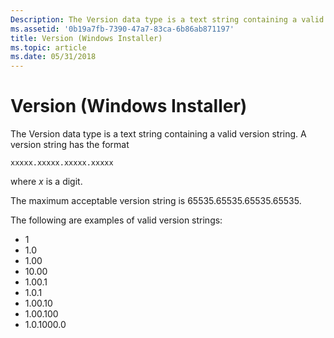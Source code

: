 ```yaml
---
Description: The Version data type is a text string containing a valid version string.
ms.assetid: '0b19a7fb-7390-47a7-83ca-6b86ab871197'
title: Version (Windows Installer)
ms.topic: article
ms.date: 05/31/2018
---
```


# Version (Windows Installer)

The Version data type is a text string containing a valid version string. A version string has the format

``` syntax
xxxxx.xxxxx.xxxxx.xxxxx
```

where *x* is a digit.

The maximum acceptable version string is 65535.65535.65535.65535.

The following are examples of valid version strings:

-   1
-   1.0
-   1.00
-   10.00
-   1.00.1
-   1.0.1
-   1.00.10
-   1.00.100
-   1.0.1000.0

 

 



